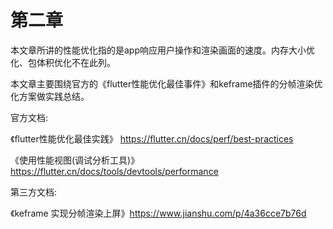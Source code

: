 # 第二章

本文章所讲的性能优化指的是app响应用户操作和渲染画面的速度。内存大小优化、包体积优化不在此列。

本文章主要围绕官方的《flutter性能优化最佳事件》和keframe插件的分帧渲染优化方案做实践总结。

官方文档:

《flutter性能优化最佳实践》 https://flutter.cn/docs/perf/best-practices 

《使用性能视图(调试分析工具)》 https://flutter.cn/docs/tools/devtools/performance

第三方文档:

《keframe 实现分帧渲染上屏》https://www.jianshu.com/p/4a36cce7b76d

